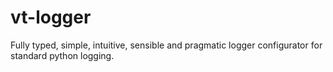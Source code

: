 # vt-logger

Fully typed, simple, intuitive, sensible and pragmatic logger configurator for standard python logging.
